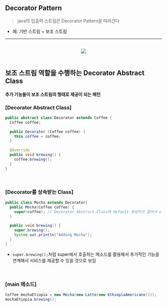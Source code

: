 ## Decorator Pattern
> java의 입출력 스트림은 Decorator Pattern을 따라간다 
* 예: 기반 스트림 + 보조 스트림

<hr>
<br>

<div align="center">
  <img src="https://user-images.githubusercontent.com/37537227/118350358-29235980-b591-11eb-81a0-585b18fe869e.png">
</div>

<br>

## 보조 스트림 역할을 수행하는 Decorator Abstract Class

#### 추가 기능들이 보조 스트림의 형태로 제공이 되는 패턴

### [Decorator Abstract Class]
```java
public abstract class Decorator extends Coffee {
  Coffee coffee;
  
  public Decorator (Coffee coffee) {
    this.coffee = coffee;
  }
  
  @Override
  public void brewing() {
    coffee.brewing();
  }
}
```

<br>

### [Decorator를 상속받는 Class]

```java
public class Mocha extends Decorator{
  public Mocha(Coffee coffee) {
    super(coffee); // Decorator Abstract Class에 default 생성자가 없어서 coffee를 포함하는 생성자를 호출해야 함
  }
  
  public void brewing() {
    super.brewing();
    System.out.println("Adding Mocha");
  }
}
```
* ```super.brewing();```처럼 super에서 호출하는 메소드를 활용해서 추가적인 기능을 연계해서 서비스를 제공할 수 있을 것으로 보임

<br>

### [main 메소드]
```java
Coffee mochaEtiopia = new Mocha(new Latte(new EthiopiaAmericano()));
mochaEtiopia.brewing();
```
